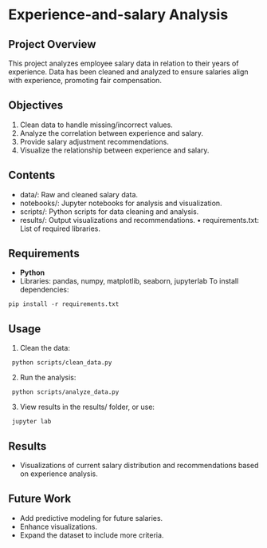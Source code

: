 # Experience-and-salary Analysis 
## Project Overview 
This project analyzes employee salary data in relation to their years of experience. Data has been cleaned and analyzed to ensure salaries align with experience, promoting fair compensation. 

## Objectives
1. Clean data to handle missing/incorrect values.
2.  Analyze the correlation between experience and salary.
3.   Provide salary adjustment recommendations.
4.   Visualize the relationship between experience and salary.

 ## Contents
 * data/: Raw and cleaned salary data.
 * notebooks/: Jupyter notebooks for analysis and visualization.
 * scripts/: Python scripts for data cleaning and analysis.
 * results/: Output visualizations and recommendations. • requirements.txt: List of required libraries.

 ## Requirements 
* **Python**
 * Libraries: pandas, numpy, matplotlib, seaborn, jupyterlab To install dependencies: 

``` pip install -r requirements.txt ```

 ## Usage 
 1. Clean the data:

   ``` python scripts/clean_data.py```

 2. Run the analysis:
 
   ``` python scripts/analyze_data.py```
   
 3. View results in the results/ folder, or use:

  ``` jupyter lab```

## Results
* Visualizations of current salary distribution and recommendations based on experience analysis. 

## Future Work 
* Add predictive modeling for future salaries.
* Enhance visualizations. 
* Expand the dataset to include more criteria.
